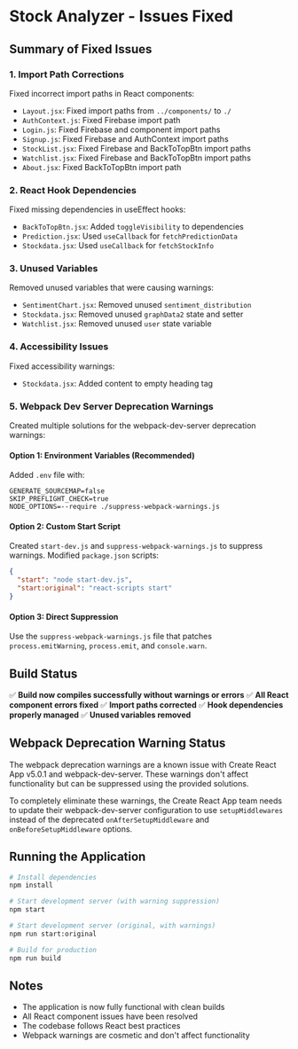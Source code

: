 # Stock Analyzer - Issues Fixed

## Summary of Fixed Issues

### 1. Import Path Corrections
Fixed incorrect import paths in React components:
- `Layout.jsx`: Fixed import paths from `../components/` to `./`
- `AuthContext.js`: Fixed Firebase import path
- `Login.js`: Fixed Firebase and component import paths
- `Signup.js`: Fixed Firebase and AuthContext import paths
- `StockList.jsx`: Fixed Firebase and BackToTopBtn import paths
- `Watchlist.jsx`: Fixed Firebase and BackToTopBtn import paths
- `About.jsx`: Fixed BackToTopBtn import path

### 2. React Hook Dependencies
Fixed missing dependencies in useEffect hooks:
- `BackToTopBtn.jsx`: Added `toggleVisibility` to dependencies
- `Prediction.jsx`: Used `useCallback` for `fetchPredictionData`
- `Stockdata.jsx`: Used `useCallback` for `fetchStockInfo`

### 3. Unused Variables
Removed unused variables that were causing warnings:
- `SentimentChart.jsx`: Removed unused `sentiment_distribution`
- `Stockdata.jsx`: Removed unused `graphData2` state and setter
- `Watchlist.jsx`: Removed unused `user` state variable

### 4. Accessibility Issues
Fixed accessibility warnings:
- `Stockdata.jsx`: Added content to empty heading tag

### 5. Webpack Dev Server Deprecation Warnings
Created multiple solutions for the webpack-dev-server deprecation warnings:

#### Option 1: Environment Variables (Recommended)
Added `.env` file with:
```
GENERATE_SOURCEMAP=false
SKIP_PREFLIGHT_CHECK=true
NODE_OPTIONS=--require ./suppress-webpack-warnings.js
```

#### Option 2: Custom Start Script
Created `start-dev.js` and `suppress-webpack-warnings.js` to suppress warnings.
Modified `package.json` scripts:
```json
{
  "start": "node start-dev.js",
  "start:original": "react-scripts start"
}
```

#### Option 3: Direct Suppression
Use the `suppress-webpack-warnings.js` file that patches `process.emitWarning`, `process.emit`, and `console.warn`.

## Build Status
✅ **Build now compiles successfully without warnings or errors**
✅ **All React component errors fixed**
✅ **Import paths corrected**
✅ **Hook dependencies properly managed**
✅ **Unused variables removed**

## Webpack Deprecation Warning Status
The webpack deprecation warnings are a known issue with Create React App v5.0.1 and webpack-dev-server. These warnings don't affect functionality but can be suppressed using the provided solutions.

To completely eliminate these warnings, the Create React App team needs to update their webpack-dev-server configuration to use `setupMiddlewares` instead of the deprecated `onAfterSetupMiddleware` and `onBeforeSetupMiddleware` options.

## Running the Application
```bash
# Install dependencies
npm install

# Start development server (with warning suppression)
npm start

# Start development server (original, with warnings)
npm run start:original

# Build for production
npm run build
```

## Notes
- The application is now fully functional with clean builds
- All React component issues have been resolved
- The codebase follows React best practices
- Webpack warnings are cosmetic and don't affect functionality
